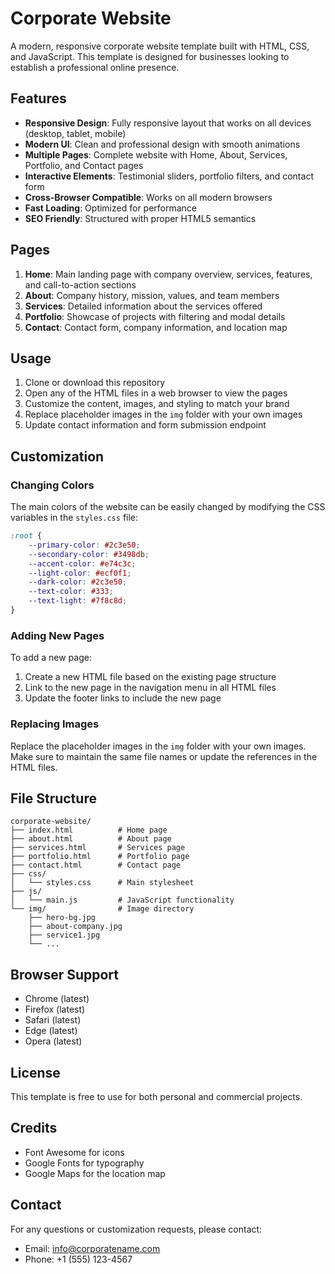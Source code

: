 # Corporate Website

A modern, responsive corporate website template built with HTML, CSS, and JavaScript. This template is designed for businesses looking to establish a professional online presence.

## Features

- **Responsive Design**: Fully responsive layout that works on all devices (desktop, tablet, mobile)
- **Modern UI**: Clean and professional design with smooth animations
- **Multiple Pages**: Complete website with Home, About, Services, Portfolio, and Contact pages
- **Interactive Elements**: Testimonial sliders, portfolio filters, and contact form
- **Cross-Browser Compatible**: Works on all modern browsers
- **Fast Loading**: Optimized for performance
- **SEO Friendly**: Structured with proper HTML5 semantics

## Pages

1. **Home**: Main landing page with company overview, services, features, and call-to-action sections
2. **About**: Company history, mission, values, and team members
3. **Services**: Detailed information about the services offered
4. **Portfolio**: Showcase of projects with filtering and modal details
5. **Contact**: Contact form, company information, and location map

## Usage

1. Clone or download this repository
2. Open any of the HTML files in a web browser to view the pages
3. Customize the content, images, and styling to match your brand
4. Replace placeholder images in the `img` folder with your own images
5. Update contact information and form submission endpoint

## Customization

### Changing Colors

The main colors of the website can be easily changed by modifying the CSS variables in the `styles.css` file:

```css
:root {
    --primary-color: #2c3e50;
    --secondary-color: #3498db;
    --accent-color: #e74c3c;
    --light-color: #ecf0f1;
    --dark-color: #2c3e50;
    --text-color: #333;
    --text-light: #7f8c8d;
}
```

### Adding New Pages

To add a new page:

1. Create a new HTML file based on the existing page structure
2. Link to the new page in the navigation menu in all HTML files
3. Update the footer links to include the new page

### Replacing Images

Replace the placeholder images in the `img` folder with your own images. Make sure to maintain the same file names or update the references in the HTML files.

## File Structure

```
corporate-website/
├── index.html          # Home page
├── about.html          # About page
├── services.html       # Services page
├── portfolio.html      # Portfolio page
├── contact.html        # Contact page
├── css/
│   └── styles.css      # Main stylesheet
├── js/
│   └── main.js         # JavaScript functionality
└── img/                # Image directory
    ├── hero-bg.jpg
    ├── about-company.jpg
    ├── service1.jpg
    └── ...
```

## Browser Support

- Chrome (latest)
- Firefox (latest)
- Safari (latest)
- Edge (latest)
- Opera (latest)

## License

This template is free to use for both personal and commercial projects.

## Credits

- Font Awesome for icons
- Google Fonts for typography
- Google Maps for the location map

## Contact

For any questions or customization requests, please contact:
- Email: info@corporatename.com
- Phone: +1 (555) 123-4567
